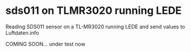 # sds011 on TLMR3020 running LEDE
Reading SDS011 sensor on a TL-MR3020 running LEDE and send values to Luftdaten.info

COMING SOON... under test now
